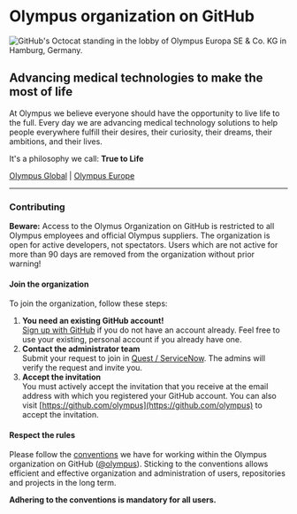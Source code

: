 # Olympus organization on GitHub

![GitHub's Octocat standing in the lobby of Olympus Europa SE & Co. KG in Hamburg, Germany.](https://media.githubusercontent.com/media/olympus/.github/main/assets/github-header.jpg)


## Advancing medical technologies to make the most of life

At Olympus we believe everyone should have the opportunity to live life to the full. Every day we are advancing medical technology solutions to help people everywhere fulfill their desires, their curiosity, their dreams, their ambitions, and their lives.

It's a philosophy we call: **True to Life**


[Olympus Global](https://www.olympus-global.com/) | [Olympus Europe](https://www.olympus-europa.com/)


---


### Contributing

**Beware:** Access to the Olymus Organization on GitHub is restricted to all Olympus employees and official Olympus suppliers. The organization is open for active developers, not spectators. Users which are not active for more than 90 days are removed from the organization without prior warning!


#### Join the organization

To join the organization, follow these steps:

1. **You need an existing GitHub account!**  
  [Sign up with GitHub](https://github.com/signup) if you do not have an account already. Feel free to use your existing, personal account if you already have one.
1. **Contact the administrator team**  
  Submit your request to join in [Quest / ServiceNow](https://olympusprod.service-now.com/sp?id=sc_cat_item_sp&sys_id=2e67479ddb8fd510418bb6b1f3961909&sysparm_category=eca3f272db5b0150418bb6b1f39619b4). The admins will verify the request and invite you.
1. **Accept the invitation**  
  You must actively accept the invitation that you receive at the email address with which you registered your GitHub account. You can also visit [https://github.com/olympus](https://github.com/olympus) to accept the invitation.


#### Respect the rules

Please follow the [conventions](https://github.com/olympus/oly_git-conventions) we have for working within the Olympus organization on GitHub ([@olympus](https://github.com/olympus)). Sticking to the conventions allows efficient and effective organization and administration of users, repositories and projects in the long term.

**Adhering to the conventions is mandatory for all users.**
